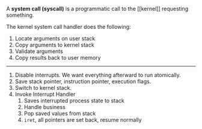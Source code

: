 A **system call (syscall)** is a programmatic call to the [[kernel]] requesting something.

The kernel system call handler does the following:

1. Locate arguments on user stack
2. Copy arguments to kernel stack
3. Validate arguments
4. Copy results back to user memory


---

1. Disable interrupts. We want everything afterward to run atomically.
2. Save stack pointer, instruction pointer, execution flags.
3. Switch to kernel stack.
4. Invoke Interrupt Handler
    1. Saves interrupted process state to stack
    2. Handle business
    3. Pop saved values from stack
    4. `iret`, all pointers are set back, resume normally